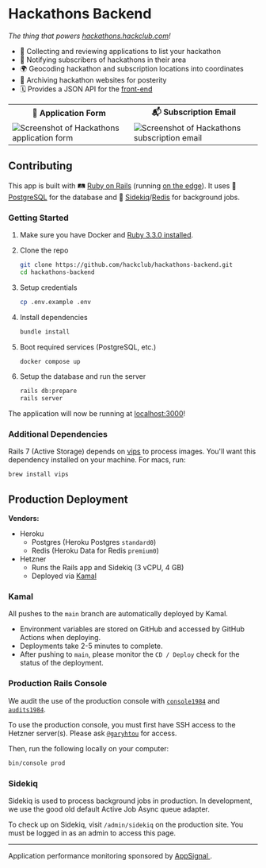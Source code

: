 # Hackathons Backend

_The thing that powers [hackathons.hackclub.com](https://hackathons.hackclub.com)!_

- 📎 Collecting and reviewing applications to list your hackathon
- 📧 Notifying subscribers of hackathons in their area
- 🌍 Geocoding hackathon and subscription locations into coordinates
- 💾 Archiving hackathon websites for posterity
- 🗓️ Provides a JSON API for the [front-end](https://github.com/hackclub/hackathons)

<table>
<tr>
 <th>📝 Application Form
 <th>📬 Subscription Email
<tr>
 <td><img alt="Screenshot of Hackathons application form" src="https://github.com/hackclub/hackathons-backend/assets/20099646/46cada67-5852-44a4-bdef-a01308448112"/>
 <td><img alt="Screenshot of Hackathons subscription email" src="https://github.com/hackclub/hackathons-backend/assets/20099646/2a3964df-7a3a-4383-94d3-80c53c928bc6"/>
</table>

## Contributing

This app is built with 🛤️ [Ruby on Rails](https://rubyonrails.org/) (running [on the edge](https://shopify.engineering/living-on-the-edge-of-rails)). It uses 🐘
[PostgreSQL](https://www.postgresql.org/) for the database and 🥋
[Sidekiq](https://sidekiq.org/)/[Redis](https://redis.io/) for background jobs.

### Getting Started

1. Make sure you have Docker
   and [Ruby 3.3.0 installed](https://www.digitalocean.com/community/tutorials/how-to-install-ruby-on-rails-with-rbenv-on-ubuntu-22-04#step-1-install-rbenv-and-dependencies).

2. Clone the repo

   ```sh
   git clone https://github.com/hackclub/hackathons-backend.git
   cd hackathons-backend
   ```

3. Setup credentials

   ```sh
   cp .env.example .env
   ```

4. Install dependencies

   ```sh
   bundle install
   ```

5. Boot required services (PostgreSQL, etc.)

   ```sh
   docker compose up
   ```

6. Setup the database and run the server

   ```sh
   rails db:prepare
   rails server
   ```

The application will now be running at [localhost:3000](http://localhost:3000)!

### Additional Dependencies

Rails 7 (Active Storage) depends on [vips](https://libvips.github.io/libvips/) to process images. You'll want this
dependency installed on your machine. For macs, run:

```sh
brew install vips
```

## Production Deployment

**Vendors:**

- Heroku
  - Postgres (Heroku Postgres `standard0`)
  - Redis (Heroku Data for Redis `premium0`)
- Hetzner
  - Runs the Rails app and Sidekiq (3 vCPU, 4 GB)
  - Deployed via [Kamal](https://kamal-deploy.org)

### Kamal

All pushes to the `main` branch are automatically deployed by Kamal.

- Environment variables are stored on GitHub and accessed by GitHub Actions
  when deploying.
- Deployments take 2-5 minutes to complete.
- After pushing to `main`, please monitor the `CD / Deploy` check for the status
  of the deployment.

### Production Rails Console

We audit the use of the production console with [`console1984`](https://github.com/basecamp/console1984)
and [`audits1984`](https://github.com/basecamp/audits1984).

To use the production console, you must first have SSH access to the Hetzner
server(s). Please ask [`@garyhtou`](https://garytou.com) for access.

Then, run the following locally on your computer:

```sh
bin/console prod
```

### Sidekiq

Sidekiq is used to process background jobs in production. In development, we use
the good old default Active Job Async queue adapter.

To check up on Sidekiq, visit `/admin/sidekiq` on the production site. You must
be logged in as an admin to access this page.

---

Application performance monitoring sponsored by
<a href="https://appsignal.com/?ref=github:hackclub/hackathons-backend">
AppSignal
</a>.
